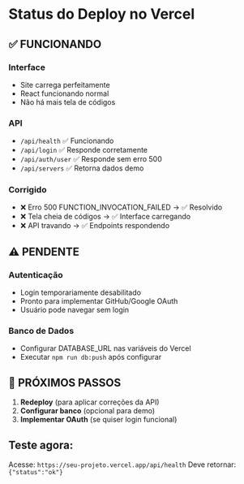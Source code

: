 # Status do Deploy no Vercel

## ✅ FUNCIONANDO

### Interface
- Site carrega perfeitamente
- React funcionando normal
- Não há mais tela de códigos

### API
- `/api/health` ✅ Funcionando
- `/api/login` ✅ Responde corretamente  
- `/api/auth/user` ✅ Responde sem erro 500
- `/api/servers` ✅ Retorna dados demo

### Corrigido
- ❌ Erro 500 FUNCTION_INVOCATION_FAILED → ✅ Resolvido
- ❌ Tela cheia de códigos → ✅ Interface carregando
- ❌ API travando → ✅ Endpoints respondendo

## ⚠️ PENDENTE

### Autenticação
- Login temporariamente desabilitado
- Pronto para implementar GitHub/Google OAuth
- Usuário pode navegar sem login

### Banco de Dados
- Configurar DATABASE_URL nas variáveis do Vercel
- Executar `npm run db:push` após configurar

## 🎯 PRÓXIMOS PASSOS

1. **Redeploy** (para aplicar correções da API)
2. **Configurar banco** (opcional para demo)
3. **Implementar OAuth** (se quiser login funcional)

## Teste agora:
Acesse: `https://seu-projeto.vercel.app/api/health`
Deve retornar: `{"status":"ok"}`